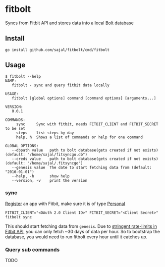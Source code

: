 # fitbolt
Syncs from Fitbit API and stores data into a local [Bolt](https://github.com/boltdb/bolt) database

## Install

    go install github.com/sajal/fitbolt/cmd/fitbolt

## Usage

```
$ fitbolt --help
NAME:
   fitbolt - sync and query fitbit data locally

USAGE:
   fitbolt [global options] command [command options] [arguments...]

VERSION:
   0.0.1

COMMANDS:
     sync     Sync with fitbit, needs FITBIT_CLIENT and FITBIT_SECRET to be set
     steps    list steps by day
     help, h  Shows a list of commands or help for one command

GLOBAL OPTIONS:
   --dbpath value   path to bolt database(gets created if not exists) (default: "/home/sajal/fitsyncgo.db")
   --creds value    path to bolt database(gets created if not exists) (default: "/home/sajal/.fitsyncgo")
   --genesis value  The date to start fetching data from (default: "2016-01-01")
   --help, -h       show help
   --version, -v    print the version
```

### sync

[Register](https://dev.fitbit.com/apps/new) an app with Fitbit, make sure it is of type [Personal](https://dev.fitbit.com/docs/basics/#personal)

    FITBIT_CLIENT="<OAuth 2.0 Client ID>" FITBIT_SECRET="<Client Secret>" fitbolt sync

This should start fetching data from `genesis`. Due to [stringent rate-limits in Fitbit API](https://dev.fitbit.com/docs/basics/#rate-limits), you can only fetch ~30 days of data per hour. So to bootstrap the database, you would need to run fitbolt every hour until it catches up.

### Query sub commands

TODO
